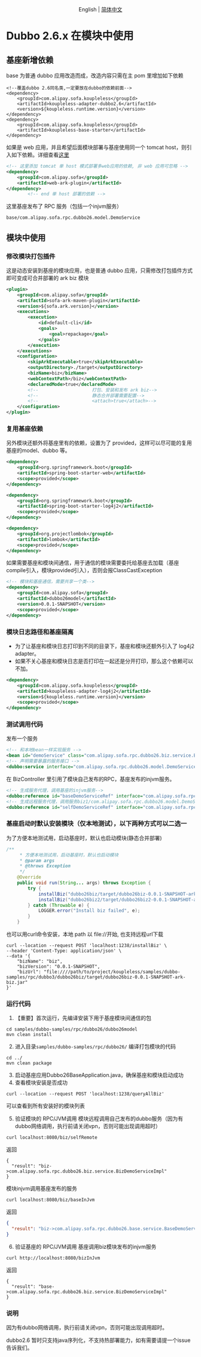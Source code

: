 <div align="center">

English | [简体中文](./README-zh_CN.md)

</div>

# Dubbo 2.6.x 在模块中使用
## 基座新增依赖
base 为普通 dubbo 应用改造而成，改造内容只需在主 pom 里增加如下依赖
```
<!--覆盖dubbo 2.6同名类,一定要放在dubbo的依赖前面-->
<dependency>
    <groupId>com.alipay.sofa.koupleless</groupId>
    <artifactId>koupleless-adapter-dubbo2.6</artifactId>
    <version>${koupleless.runtime.version}</version>
</dependency>
<dependency>
    <groupId>com.alipay.sofa.koupleless</groupId>
    <artifactId>koupleless-base-starter</artifactId>
</dependency>
```
如果是 web 应用，并且希望后面模块部署与基座使用同一个 tomcat host，则引入如下依赖。详细查看[这里](https://www.sofastack.tech/projects/sofa-boot/sofa-ark-multi-web-component-deploy/)
```xml
<!-- 这里添加 tomcat 单 host 模式部署多web应用的依赖, 非 web 应用可忽略 -->
<dependency>
    <groupId>com.alipay.sofa</groupId>
    <artifactId>web-ark-plugin</artifactId>
</dependency>
        <!-- end 单 host 部署的依赖 -->
```

这里基座发布了 RPC 服务（包括一个injvm服务）
```shell
base/com.alipay.sofa.rpc.dubbo26.model.DemoService
```

## 模块中使用
### 修改模块打包插件
这是动态安装到基座的模块应用，也是普通 dubbo 应用，只需修改打包插件方式即可变成可合并部署的 ark biz 模块
```xml
<plugin>
    <groupId>com.alipay.sofa</groupId>
    <artifactId>sofa-ark-maven-plugin</artifactId>
    <version>${sofa.ark.version}</version>
    <executions>
        <execution>
            <id>default-cli</id>
            <goals>
                <goal>repackage</goal>
            </goals>
        </execution>
    </executions>
    <configuration>
        <skipArkExecutable>true</skipArkExecutable>
        <outputDirectory>./target</outputDirectory>
        <bizName>biz</bizName>
        <webContextPath>/biz</webContextPath>
        <declaredMode>true</declaredMode>
        <!--					打包、安装和发布 ark biz-->
        <!--					静态合并部署需要配置-->
        <!--					<attach>true</attach>-->
    </configuration>
</plugin>
```
### 复用基座依赖
另外模块还额外将基座里有的依赖，设置为了 provided，这样可以尽可能的复用基座的model、dubbo 等。
```xml
<dependency>
	<groupId>org.springframework.boot</groupId>
	<artifactId>spring-boot-starter-web</artifactId>
	<scope>provided</scope>
</dependency>

<dependency>
    <groupId>org.springframework.boot</groupId>
    <artifactId>spring-boot-starter-log4j2</artifactId>
    <scope>provided</scope>
</dependency>

<dependency>
    <groupId>org.projectlombok</groupId>
    <artifactId>lombok</artifactId>
    <scope>provided</scope>
</dependency>
```
如果需要基座和模块间通信，用于通信的模块需要委托给基座去加载（基座compile引入，模块provided引入），否则会报ClassCastException
```xml
<!-- 模块和基座通信，需要共享一个类-->
<dependency>
    <groupId>com.alipay.sofa</groupId>
    <artifactId>dubbo26model</artifactId>
    <version>0.0.1-SNAPSHOT</version>
    <scope>provided</scope>
</dependency>
```
### 模块日志路径和基座隔离
- 为了让基座和模块日志打印到不同的目录下，基座和模块还额外引入了 log4j2 adapter。
- 如果不关心基座和模块日志是否打印在一起还是分开打印，那么这个依赖可以不加。
```xml
<dependency>
    <groupId>com.alipay.sofa.koupleless</groupId>
    <artifactId>koupleless-adapter-log4j2</artifactId>
    <version>${koupleless.runtime.version}</version>
    <scope>provided</scope>
</dependency>
```

### 测试调用代码
发布一个服务
``` xml
<!-- 和本地bean一样实现服务 -->
<bean id="demoService" class="com.alipay.sofa.rpc.dubbo26.biz.service.BizDemoServiceImpl"/>
<!-- 声明需要暴露的服务接口 -->
<dubbo:service interface="com.alipay.sofa.rpc.dubbo26.model.DemoService" ref="demoService" group="biz"/>    <!-- 和本地bean一样实现服务 -->
```

在 BizController 里引用了模块自己发布的RPC，基座发布的injvm服务。
``` xml
<!-- 生成服务代理，调用基座的injvm服务-->
<dubbo:reference id="baseDemoServiceRef" interface="com.alipay.sofa.rpc.dubbo26.model.DemoService" scope="local" group="base" check="false"/>
<!-- 生成远程服务代理，调用服务biz1/com.alipay.sofa.rpc.dubbo26.model.DemoService-->
<dubbo:reference id="selfDemoServiceRef" interface="com.alipay.sofa.rpc.dubbo26.model.DemoService" scope="remote" group="biz" check="false"/>
```
### 基座启动时默认安装模块（仅本地测试），以下两种方式可以二选一
为了方便本地测试用，启动基座时，默认也启动模块(静态合并部署)
```java 
/**
     * 方便本地测试用，启动基座时，默认也启动模块
     * @param args
     * @throws Exception
     */
    @Override
    public void run(String... args) throws Exception {
        try {
            installBiz("dubbo26biz/target/dubbo26biz-0.0.1-SNAPSHOT-ark-biz.jar");
            installBiz("dubbo26biz2/target/dubbo26biz2-0.0.1-SNAPSHOT-ark-biz.jar");
        } catch (Throwable e) {
            LOGGER.error("Install biz failed", e);
        }
    }
```
也可以用curl命令安装，本地 path 以 file://开始, 也支持远程url下载
```shell
curl --location --request POST 'localhost:1238/installBiz' \
--header 'Content-Type: application/json' \
--data '{
    "bizName": "biz",
    "bizVersion": "0.0.1-SNAPSHOT",
    "bizUrl": "file:////path/to/project/koupleless/samples/dubbo-samples/rpc/dubbo3/dubbo26biz/target/dubbo26biz-0.0.1-SNAPSHOT-ark-biz.jar"
}'
```

### 运行代码
1. 【重要】首次运行，先编译安装下用于基座模块间通信的包
```shell
cd samples/dubbo-samples/rpc/dubbo26/dubbo26model
mvn clean install
```

2. 进入目录`samples/dubbo-samples/rpc/dubbo26/` 编译打包模块的代码
```shell
cd ../
mvn clean package
```
3. 启动基座应用Dubbo26BaseApplication.java，确保基座和模块启动成功
4. 查看模块安装是否成功
```shell
curl --location --request POST 'localhost:1238/queryAllBiz'
```
可以查看到所有安装好的模块列表

5. 验证模块的 RPC/JVM调用
模块远程调用自己发布的dubbo服务（因为有dubbo网络调用，执行前请关闭vpn，否则可能出现调用超时）
```shell
curl localhost:8080/biz/selfRemote
```
返回
```shell
{
  "result": "biz->com.alipay.sofa.rpc.dubbo26.biz.service.BizDemoServiceImpl"
}
```
模块injvm调用基座发布的服务
```shell
curl localhost:8080/biz/baseInJvm
```
返回
```json
{
  "result": "biz->com.alipay.sofa.rpc.dubbo26.base.service.BaseDemoService"
}
```
6. 验证基座的 RPC/JVM调用
基座调用biz模块发布的injvm服务
```shell
curl http://localhost:8080/bizInJvm
```
返回
```shell
{
  "result": "base->com.alipay.sofa.rpc.dubbo26.biz.service.BizDemoServiceImpl"
}
```

### 说明
因为有dubbo网络调用，执行前请关闭vpn，否则可能出现调用超时。

dubbo2.6 暂时只支持java序列化，不支持热部署能力，如有需要请提一个issue告诉我们。

